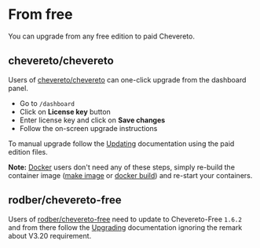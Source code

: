 # From free

You can upgrade from any free edition to paid Chevereto.

## chevereto/chevereto

Users of [chevereto/chevereto](https://github.com/chevereto/chevereto) can one-click upgrade from the dashboard panel.

* Go to `/dashboard`
* Click on **License key** button
* Enter license key and click on **Save changes**
* Follow the on-screen upgrade instructions

To manual upgrade follow the [Updating](updating.md) documentation using the paid edition files.

**Note:** [Docker](../../guides/docker/README.md) users don't need any of these steps, simply re-build the container image ([make image](https://github.com/chevereto/docker/blob/4.1/docs/BUILDING.md) or [docker build](https://github.com/chevereto/docker/blob/4.1/docs/PURE-DOCKER.md)) and re-start your containers.

## rodber/chevereto-free

Users of [rodber/chevereto-free](https://github.com/rodber/chevereto-free) need to update to Chevereto-Free `1.6.2` and from there follow the [Upgrading](upgrading.md) documentation ignoring the remark about V3.20 requirement.
